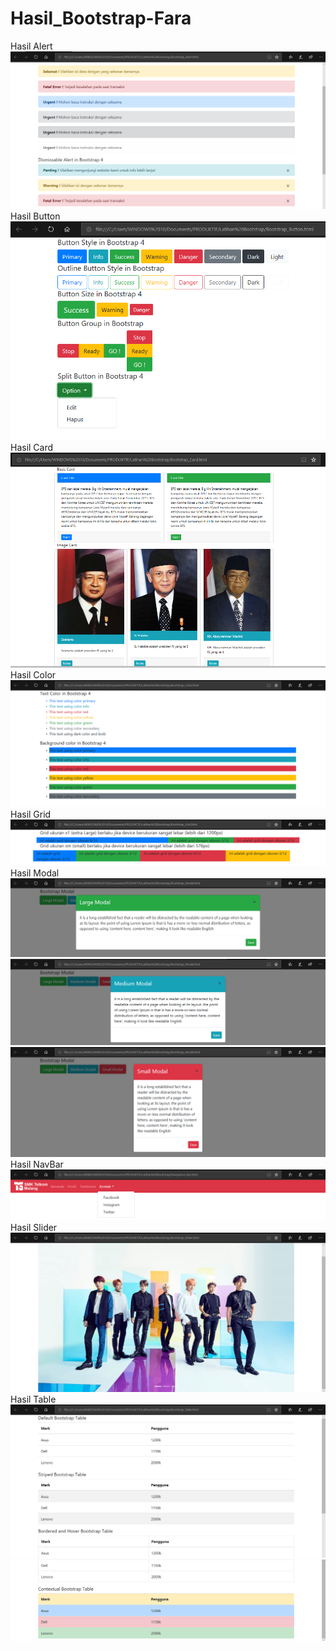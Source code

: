 # Hasil_Bootstrap-Fara

Hasil Alert
![alt text](https://github.com/FaraNisha/Hasil_Bootstrap-Fara/blob/master/Hasil%20Alert.PNG)
Hasil Button
![alt text](https://github.com/FaraNisha/Hasil_Bootstrap-Fara/blob/master/Hasil%20Button.PNG)
Hasil Card
![alt text](https://github.com/FaraNisha/Hasil_Bootstrap-Fara/blob/master/Hasil%20Card.PNG)
Hasil Color
![alt text](https://github.com/FaraNisha/Hasil_Bootstrap-Fara/blob/master/Hasil%20Color.PNG)
Hasil Grid
![alt text](https://github.com/FaraNisha/Hasil_Bootstrap-Fara/blob/master/Hasil%20Grid.PNG)
Hasil Modal
![alt text](https://github.com/FaraNisha/Hasil_Bootstrap-Fara/blob/master/Hasil%20Modal%201.PNG)
![alt text](https://github.com/FaraNisha/Hasil_Bootstrap-Fara/blob/master/Hasil%20Modal%202.PNG)
![alt text](https://github.com/FaraNisha/Hasil_Bootstrap-Fara/blob/master/Hasil%20Modal%203.PNG)
Hasil NavBar
![alt text](https://github.com/FaraNisha/Hasil_Bootstrap-Fara/blob/master/Hasil%20NavBar.PNG)
Hasil Slider
![alt text](https://github.com/FaraNisha/Hasil_Bootstrap-Fara/blob/master/Hasil%20Slider.PNG)
Hasil Table
![alt text](https://github.com/FaraNisha/Hasil_Bootstrap-Fara/blob/master/Hasil%20Table%201.PNG)
![alt text](https://github.com/FaraNisha/Hasil_Bootstrap-Fara/blob/master/Hasil%20Table%202.PNG)
